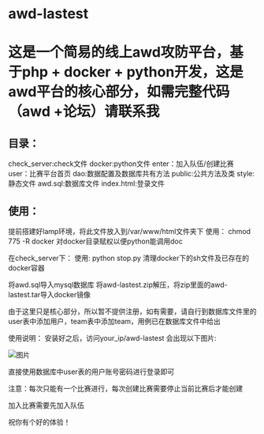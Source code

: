 # awd-lastest

<h1>这是一个简易的线上awd攻防平台，基于php + docker + python开发，这是awd平台的核心部分，如需完整代码（awd +论坛）请联系我</h1>

<h2>目录：</h2>
check_server:check文件
docker:python文件
enter：加入队伍/创建比赛
user：比赛平台首页
dao:数据配置及数据库共有方法
public:公共方法及类
style:静态文件
awd.sql:数据库文件
index.html:登录文件


<h2>使用：</h2>

提前搭建好lamp环境，将此文件放入到/var/www/html文件夹下
使用：
chmod 775 -R docker
对docker目录赋权以便python能调用doc

在check_server下：
使用:
python stop.py
清理docker下的sh文件及已存在的docker容器

将awd.sql导入mysql数据库
将awd-lastest.zip解压，将zip里面的awd-lastest.tar导入docker镜像

由于这里只是核心部分，所以暂不提供注册，如有需要，请自行到数据库文件里的user表中添加用户，team表中添加team，用例已在数据库文件中给出

使用说明：
安装好之后，访问your_ip/awd-lastest
会出现以下图片:

![图片](https://user-images.githubusercontent.com/78641812/112107050-6e5a8900-8be9-11eb-9f3d-72f9e0d2ee9b.png)

直接使用数据库中user表的用户账号密码进行登录即可

注意：每次只能有一个比赛进行，每次创建比赛需要停止当前比赛后才能创建

加入比赛需要先加入队伍


祝你有个好的体验！
